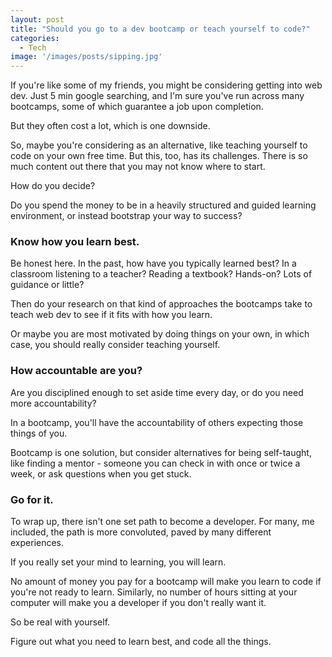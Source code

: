 ```yaml
---
layout: post
title: "Should you go to a dev bootcamp or teach yourself to code?"
categories:
  - Tech
image: '/images/posts/sipping.jpg'
---
```


If you're like some of my friends, you might be considering getting into web dev. Just 5 min google searching, and I'm sure you've run across many bootcamps, some of which guarantee a job upon completion.

But they often cost a lot, which is one downside.

So, maybe you're considering as an alternative, like teaching yourself to code on your own free time. But this, too, has its challenges. There is so much content out there that you may not know where to start.

How do you decide?

Do you spend the money to be in a heavily structured and guided learning environment, or instead bootstrap your way to success?

### Know how you learn best.

Be honest here. In the past, how have you typically learned best? In a classroom listening to a teacher? Reading a textbook? Hands-on? Lots of guidance or little?

Then do your research on that kind of approaches the bootcamps take to teach web dev to see if it fits with how you learn.

Or maybe you are most motivated by doing things on your own, in which case, you should really consider teaching yourself.

### How accountable are you?

Are you disciplined enough to set aside time every day, or do you need more accountability?

In a bootcamp, you'll have the accountability of others expecting those things of you.

Bootcamp is one solution, but consider alternatives for being self-taught, like finding a mentor - someone you can check in with once or twice a week, or ask questions when you get stuck.

### Go for it.

To wrap up, there isn't one set path to become a developer. For many, me included, the path is more convoluted, paved by many different experiences.

If you really set your mind to learning, you will learn.

No amount of money you pay for a bootcamp will make you learn to code if you're not ready to learn. Similarly, no number of hours sitting at your computer will make you a developer if you don't really want it.

So be real with yourself.

Figure out what you need to learn best, and code all the things.